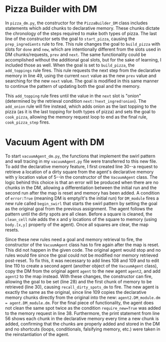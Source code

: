 # Pizza Builder with DM
In `pizza_dm.py`, the constructor for the `PizzaBuilder_DM` class includes statements which add chunks to declarative memory. These chunks dictate the chronology of the steps required to make both types of pizza. The last line of the constructor sets the goal to `start_pizza`, causing the `prep_ingredients` rule to fire. This rule changes the goal to `build_pizza` with slots for  `done` and `new`, which are intentionally different from the slots used in DM chunks/requests, `prev` and `next`. The same functionality could be accomplished without the additional goal slots, but for the sake of learning, I included those as well. When the goal is set to `build_pizza`, the `add_toppings` rule fires. This rule requests the next step from the declarative memory in line 49, using the current `next` value as the new `prev` value and searching for the new `next` value. The goal is modified in this same manner to continue the pattern of updating both the goal and the memory.

This `add_topping` rule fires until the value in the `next` slot is "onion" (determined by the retrieval condition `next:?next_ingred!onion`). The `add_onion` rule will fire instead, which adds onion as the last topping to the pizza (as it is the last topping for both types of pizza) and sets the goal to `cook_pizza`, allowing the memory request loop to end as the final rule, `cook_pizza_step` fires.

# Vacuum Agent with DM
To start `vacuumAgent_dm.py`, the functions that implement the swirl pattern and wall tracing in my `vacuumAgent.py` file were transferred to this new file. To add the declarative memory feature, I first created line 30--a request to retrieve a location of a dirty square from the agent's declarative memory with y location value of 5--in the constructor of the `VacuumAgent` class. The logic behind this choice is that an error will be produced when there are no chunks in the DM, allowing a differentiation between the initial run and the second run after the map is reset and memory has been added. A condition of `error:True` (meaning DM is empty/it's the initial run) for `DM_module` fires a new rule called `begin_swirl` that starts the swirl pattern by setting the goal as the original goal from the previous assignment. The agent follows the pattern until the dirty spots are all clean. Before a square is cleaned, the `clean_cell` rule adds the x and y locations of the square to memory (using `body.[x,y]` property of the agent). Once all squares are clear, the map resets.

Since these new rules need a goal and memory retrieval to fire, the constructor of the `VacuumAgent` class has to fire again after the map is reset. This did not happen in the given code. The original agent would stop and no rules would fire since the goal could not be modified nor memory retrieved post-reset. To fix this, it was necessary to add lines 108 and 109 and to edit line 110 to create a second agent (another object of the `VacuumAgent` class), copy the DM from the original agent `agent` to the new agent `agent2`, and add `agent2` to the map instead. With these changes, the constructor can fire, allowing the goal to be set (line 28) and the first chunk of memory to be retrieved (line 30), causing `recall_dirty_spots_dm` to fire. The new agent is exactly the same as the original, since line 109 copies the declarative memory chunks directly from the original into the new: `agent2.DM_module.dm = agent.DM_module.dm`. For the final piece of functionality, the agent does not clean the same spot twice as the condition `require_new=True` was added to the memory request in line 38. Furthermore, the print statement from line 56 shows each chunk in the declarative memory every time a new chunk is added, confirming that the chunks are properly added and stored in the DM and no shortcuts (loops, conditionals, falsifying memory, etc.) were taken in the reinstantiation of the agent.